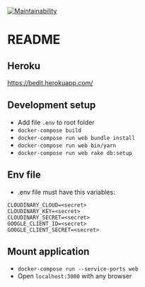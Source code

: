 [![Maintainability](https://api.codeclimate.com/v1/badges/ec1fbd0adbba51ba4e8c/maintainability)](https://codeclimate.com/github/FarDust/bedit-public/maintainability)

# README

## Heroku
https://bedit.herokuapp.com/

## Development setup

* Add file `.env` to root folder
* `docker-compose build`
* `docker-compose run web bundle install`
* `docker-compose run web bin/yarn`
* `docker-compose run web rake db:setup`

## Env file

* .env file must have this variables:

```
CLOUDINARY_CLOUD=<secret>
CLOUDINARY_KEY=<secret>
CLOUDINARY_SECRET=<secret>
GOOGLE_CLIENT_ID=<secret>
GOOGLE_CLIENT_SECRET=<secret>
```

## Mount application

* `docker-compose run --service-ports web`
* Open `localhost:3000` with any browser
